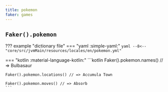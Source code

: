 ```yaml
---
title: pokemon
faker: games
---
```


## `Faker().pokemon`

??? example "dictionary file"
    === "yaml :simple-yaml:"
        ```yaml
        --8<-- "core/src/jvmMain/resources/locales/en/pokemon.yml"
        ```

=== "kotlin :material-language-kotlin:"
    ```kotlin
    Faker().pokemon.names() // => Bulbasaur

    Faker().pokemon.locations() // => Accumula Town

    Faker().pokemon.moves() // => Absorb
    ```
